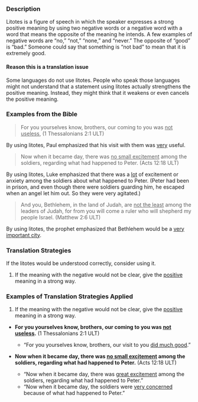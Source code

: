 

### Description

Litotes is a figure of speech in which the speaker expresses a strong positive meaning by using two negative words or a negative word with a word that means the opposite of the meaning he intends. A few examples of negative words are “no,” “not,” “none,” and “never.” The opposite of “good” is “bad.” Someone could say that something is “not bad” to mean that it is extremely good.

#### Reason this is a translation issue

Some languages do not use litotes. People who speak those languages might not understand that a statement using litotes actually strengthens the positive meaning. Instead, they might think that it weakens or even cancels the positive meaning.

### Examples from the Bible

>For you yourselves know, brothers, our coming to you was <u>not useless</u>, (1 Thessalonians 2:1 ULT)

By using litotes, Paul emphasized that his visit with them was <u>very</u> useful.

>Now when it became day, there was <u>no small excitement</u> among the soldiers, regarding what had happened to Peter.  (Acts 12:18 ULT)

By using litotes, Luke emphasized that there was a <u>lot</u> of excitement or anxiety among the soldiers about what happened to Peter. (Peter had been in prison, and even though there were soldiers guarding him, he escaped when an angel let him out. So they were very agitated.)

>And you, Bethlehem, in the land of Judah,
>are <u>not the least</u> among the leaders of Judah,
>for from you will come a ruler
>who will shepherd my people Israel.  (Matthew 2:6 ULT)

By using litotes, the prophet emphasized that Bethlehem would be a <u>very important city</u>.

### Translation Strategies

If the litotes would be understood correctly, consider using it.

1. If the meaning with the negative would not be clear, give the <u>positive</u> meaning in a strong way.

### Examples of Translation Strategies Applied

1. If the meaning with the negative would not be clear, give the <u>positive</u> meaning in a strong way.

  * **For you yourselves know, brothers, our coming to you was <u>not useless</u>.** (1 Thessalonians 2:1 ULT)
      * “For you yourselves know, brothers, our visit to you <u>did much good</u>.”

  * **Now when it became day, there was <u>no small excitement</u> among the soldiers, regarding what had happened to Peter.** (Acts 12:18 ULT)
      * “Now when it became day, there was <u>great excitement</u> among the soldiers, regarding what had happened to Peter.”
      * “Now when it became day, the soldiers were <u>very concerned</u> because of what had happened to Peter.”

